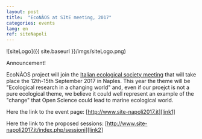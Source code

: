 ```yaml
---
layout: post
title:  "EcoNÀOS at SItE meeting, 2017"
categories: events
lang: en
ref: siteNapoli
---
```

![siteLogo]({{ site.baseurl }}/imgs/siteLogo.png)

Announcement!


EcoNÀOS project will join the [Italian ecological society meeting][ecologia] that will take place the 12th-15th September 2017 in Naples.
This year the theme will be "Ecological research in a changing world" and, even if our proejct is not a pure ecological theme, we believe it could well represent an example of the "change" that Open Science could lead to marine ecological world.


Here the link to the event page: [http://www.site-napoli2017.it][link1]


Here the link to the proposed sessions: [http://www.site-napoli2017.it/index.php/sessioni][link2]

[ecologia]: http://www.ecologia.it/
[link1]: http://www.site-napoli2017.it
[link2]: http://www.site-napoli2017.it/index.php/sessioni
